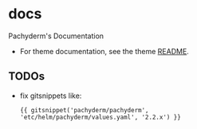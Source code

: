 # docs
Pachyderm's Documentation

- For theme documentation, see the theme [README](themes/pach-emdash/README.md).

## TODOs

- fix gitsnippets like: 
    ```
    {{ gitsnippet('pachyderm/pachyderm', 'etc/helm/pachyderm/values.yaml', '2.2.x') }}
    ```